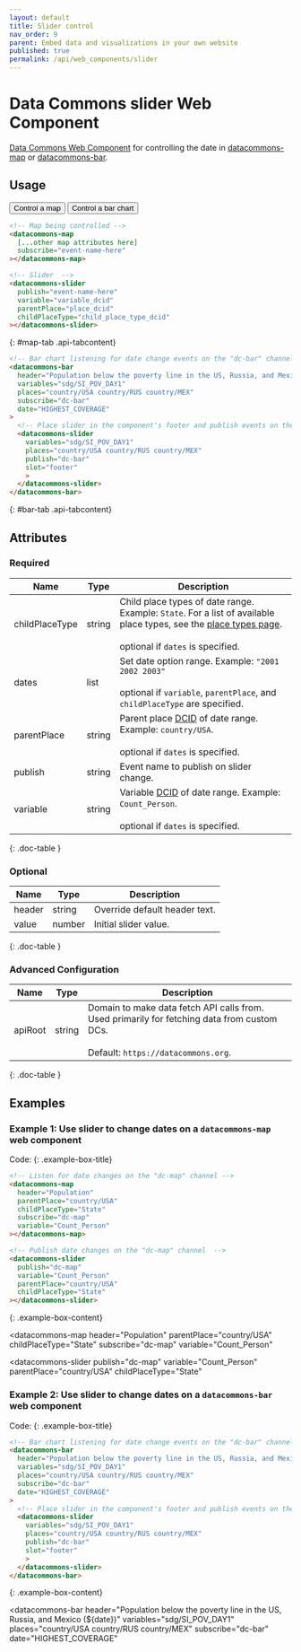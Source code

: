 ```yaml
---
layout: default
title: Slider control
nav_order: 9
parent: Embed data and visualizations in your own website
published: true
permalink: /api/web_components/slider
---
```


# Data Commons slider Web Component

[Data Commons Web Component](/api/web_components/) for controlling the date in [datacommons-map](./map.md) or 
[datacommons-bar](./bar.md).

## Usage

<div class="api-tab">
  <button id="get-button" class="api-tablink" onclick="openTab(event, 'map-tab')">
    Control a map
  </button>
  <button class="api-tablink" onclick="openTab(event, 'bar-tab')">
    Control a bar chart
  </button>
</div>

```html
<!-- Map being controlled -->
<datacommons-map
  [...other map attributes here]
  subscribe="event-name-here"
></datacommons-map>

<!-- Slider  -->
<datacommons-slider
  publish="event-name-here"
  variable="variable_dcid"
  parentPlace="place_dcid"
  childPlaceType="child_place_type_dcid"
></datacommons-slider>
```
{: #map-tab .api-tabcontent}

```html
<!-- Bar chart listening for date change events on the "dc-bar" channel -->
<datacommons-bar
  header="Population below the poverty line in the US, Russia, and Mexico (${date})"
  variables="sdg/SI_POV_DAY1"
  places="country/USA country/RUS country/MEX"
  subscribe="dc-bar"
  date="HIGHEST_COVERAGE"
>
  <!-- Place slider in the component's footer and publish events on the "dc-bar" channel -->
  <datacommons-slider
    variables="sdg/SI_POV_DAY1"
    places="country/USA country/RUS country/MEX"
    publish="dc-bar"
    slot="footer"
    >
  </datacommons-slider>
</datacommons-bar>
```
{: #bar-tab .api-tabcontent}

<script src="/assets/js/syntax_highlighting.js"></script>
<script src="/assets/js/api-doc-tabs.js"></script>

## Attributes

### Required

| Name           | Type   | Description                                                                                                                                                           |
| -------------- | ------ | --------------------------------------------------------------------------------------------------------------------------------------------------------------------- |
| childPlaceType | string | Child place types of date range. Example: `State`. For a list of available place types, see the [place types page](/place_types.html).<br /><br /><optional-tag>optional</optional-tag> if `dates` is specified.                                          |
| dates          | list   | Set date option range. Example: `"2001 2002 2003"`<br /><br /><optional-tag>optional</optional-tag> if `variable`, `parentPlace`, and `childPlaceType` are specified. |
| parentPlace    | string | Parent place [DCID](/glossary.html#dcid) of date range. Example: `country/USA`.<br /><br /><optional-tag>optional</optional-tag> if `dates` is specified.             |
| publish        | string | Event name to publish on slider change.                                                                                                                               |
| variable       | string | Variable [DCID](/glossary.html#dcid) of date range. Example: `Count_Person`.<br /><br /><optional-tag>optional</optional-tag> if `dates` is specified.                |
{: .doc-table }

### Optional

| Name   | Type   | Description                   |
| ------ | ------ | ----------------------------- |
| header | string | Override default header text. |
| value  | number | Initial slider value.         |
{: .doc-table }

### Advanced Configuration

| Name    | Type   | Description                                                                                                                                |
| ------- | ------ | ------------------------------------------------------------------------------------------------------------------------------------------ |
| apiRoot | string | Domain to make data fetch API calls from. Used primarily for fetching data from custom DCs.<br /><br />Default: `https://datacommons.org`. |
{: .doc-table }

## Examples

### Example 1: Use slider to change dates on a `datacommons-map` web component

Code:
{: .example-box-title}
```html
<!-- Listen for date changes on the "dc-map" channel -->
<datacommons-map
  header="Population"
  parentPlace="country/USA"
  childPlaceType="State"
  subscribe="dc-map"
  variable="Count_Person"
></datacommons-map>

<!-- Publish date changes on the "dc-map" channel  -->
<datacommons-slider
  publish="dc-map"
  variable="Count_Person"
  parentPlace="country/USA"
  childPlaceType="State"
></datacommons-slider>
```
{: .example-box-content}

<!-- Listen for date changes on the "dc-map" channel -->
<datacommons-map
  header="Population"
  parentPlace="country/USA"
  childPlaceType="State"
  subscribe="dc-map"
  variable="Count_Person"
></datacommons-map>

<!-- Publish date changes on the "dc-map" channel  -->
<datacommons-slider
  publish="dc-map"
  variable="Count_Person"
  parentPlace="country/USA"
  childPlaceType="State"
></datacommons-slider>

### Example 2: Use slider to change dates on a `datacommons-bar` web component

Code:
{: .example-box-title}
```html
<!-- Bar chart listening for date change events on the "dc-bar" channel -->
<datacommons-bar
  header="Population below the poverty line in the US, Russia, and Mexico (${date})"
  variables="sdg/SI_POV_DAY1"
  places="country/USA country/RUS country/MEX"
  subscribe="dc-bar"
  date="HIGHEST_COVERAGE"
>
  <!-- Place slider in the component's footer and publish events on the "dc-bar" channel -->
  <datacommons-slider
    variables="sdg/SI_POV_DAY1"
    places="country/USA country/RUS country/MEX"
    publish="dc-bar"
    slot="footer"
    >
  </datacommons-slider>
</datacommons-bar>
```
{: .example-box-content}


<!-- Bar chart listening for date change events on the "dc-bar" channel -->
<datacommons-bar
  header="Population below the poverty line in the US, Russia, and Mexico (${date})"
  variables="sdg/SI_POV_DAY1"
  places="country/USA country/RUS country/MEX"
  subscribe="dc-bar"
  date="HIGHEST_COVERAGE"
>
  <!-- Place slider in the component's footer and publish events on the "dc-bar" channel -->
  <datacommons-slider
    variables="sdg/SI_POV_DAY1"
    places="country/USA country/RUS country/MEX"
    publish="dc-bar"
    slot="footer"
    >
  </datacommons-slider>
</datacommons-bar>
